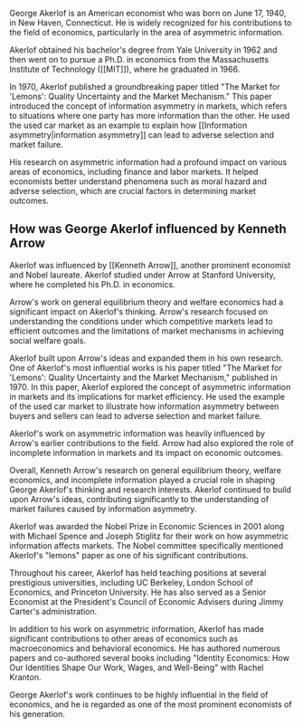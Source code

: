 
George Akerlof is an American economist who was born on June 17, 1940, in New Haven, Connecticut. He is widely recognized for his contributions to the field of economics, particularly in the area of asymmetric information.

Akerlof obtained his bachelor's degree from Yale University in 1962 and then went on to pursue a Ph.D. in economics from the Massachusetts Institute of Technology ([[MIT]]), where he graduated in 1966.

In 1970, Akerlof published a groundbreaking paper titled "The Market for 'Lemons': Quality Uncertainty and the Market Mechanism." This paper introduced the concept of information asymmetry in markets, which refers to situations where one party has more information than the other. He used the used car market as an example to explain how [[Information asymmetry|information asymmetry]] can lead to adverse selection and market failure.

His research on asymmetric information had a profound impact on various areas of economics, including finance and labor markets. It helped economists better understand phenomena such as moral hazard and adverse selection, which are crucial factors in determining market outcomes.

## How was George Akerlof influenced by Kenneth Arrow

 Akerlof was influenced by [[Kenneth Arrow]], another prominent economist and Nobel laureate. Akerlof studied under Arrow at Stanford University, where he completed his Ph.D. in economics.

Arrow's work on general equilibrium theory and welfare economics had a significant impact on Akerlof's thinking. Arrow's research focused on understanding the conditions under which competitive markets lead to efficient outcomes and the limitations of market mechanisms in achieving social welfare goals.

Akerlof built upon Arrow's ideas and expanded them in his own research. One of Akerlof's most influential works is his paper titled "The Market for 'Lemons': Quality Uncertainty and the Market Mechanism," published in 1970. In this paper, Akerlof explored the concept of asymmetric information in markets and its implications for market efficiency. He used the example of the used car market to illustrate how information asymmetry between buyers and sellers can lead to adverse selection and market failure.

Akerlof's work on asymmetric information was heavily influenced by Arrow's earlier contributions to the field. Arrow had also explored the role of incomplete information in markets and its impact on economic outcomes.

Overall, Kenneth Arrow's research on general equilibrium theory, welfare economics, and incomplete information played a crucial role in shaping George Akerlof's thinking and research interests. Akerlof continued to build upon Arrow's ideas, contributing significantly to the understanding of market failures caused by information asymmetry.

Akerlof was awarded the Nobel Prize in Economic Sciences in 2001 along with Michael Spence and Joseph Stiglitz for their work on how asymmetric information affects markets. The Nobel committee specifically mentioned Akerlof's "lemons" paper as one of his significant contributions.

Throughout his career, Akerlof has held teaching positions at several prestigious universities, including UC Berkeley, London School of Economics, and Princeton University. He has also served as a Senior Economist at the President's Council of Economic Advisers during Jimmy Carter's administration.

In addition to his work on asymmetric information, Akerlof has made significant contributions to other areas of economics such as macroeconomics and behavioral economics. He has authored numerous papers and co-authored several books including "Identity Economics: How Our Identities Shape Our Work, Wages, and Well-Being" with Rachel Kranton.

George Akerlof's work continues to be highly influential in the field of economics, and he is regarded as one of the most prominent economists of his generation.